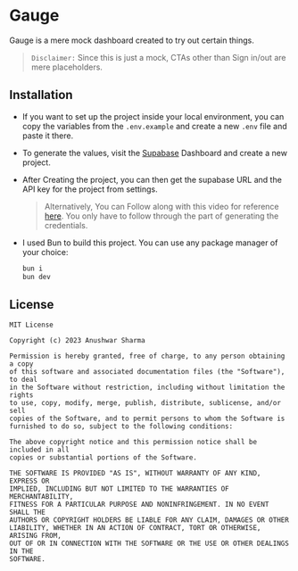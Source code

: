 # Gauge

Gauge is a mere mock dashboard created to try out certain things.

> `Disclaimer:` Since this is just a mock, CTAs other than Sign in/out are mere
> placeholders.

## Installation

- If you want to set up the project inside your local environment, you can copy
  the variables from the `.env.example` and create a new `.env` file and paste
  it there.

- To generate the values, visit the [Supabase](https://www.supabase.com)
  Dashboard and create a new project.

- After Creating the project, you can then get the supabase URL and the API key
  for the project from settings.

  > Alternatively, You can Follow along with this video for reference
  > [here](https://www.youtube.com/watch?v=EOppukfgL_o). You only have to follow
  > through the part of generating the credentials.

- I used Bun to build this project. You can use any package manager of your
  choice:

  ```bash
  bun i
  bun dev
  ```

## License

    MIT License

    Copyright (c) 2023 Anushwar Sharma

    Permission is hereby granted, free of charge, to any person obtaining a copy
    of this software and associated documentation files (the "Software"), to deal
    in the Software without restriction, including without limitation the rights
    to use, copy, modify, merge, publish, distribute, sublicense, and/or sell
    copies of the Software, and to permit persons to whom the Software is
    furnished to do so, subject to the following conditions:

    The above copyright notice and this permission notice shall be included in all
    copies or substantial portions of the Software.

    THE SOFTWARE IS PROVIDED "AS IS", WITHOUT WARRANTY OF ANY KIND, EXPRESS OR
    IMPLIED, INCLUDING BUT NOT LIMITED TO THE WARRANTIES OF MERCHANTABILITY,
    FITNESS FOR A PARTICULAR PURPOSE AND NONINFRINGEMENT. IN NO EVENT SHALL THE
    AUTHORS OR COPYRIGHT HOLDERS BE LIABLE FOR ANY CLAIM, DAMAGES OR OTHER
    LIABILITY, WHETHER IN AN ACTION OF CONTRACT, TORT OR OTHERWISE, ARISING FROM,
    OUT OF OR IN CONNECTION WITH THE SOFTWARE OR THE USE OR OTHER DEALINGS IN THE
    SOFTWARE.
